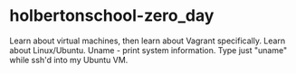 # holbertonschool-zero_day

Learn about virtual machines, then learn about Vagrant specifically. Learn about Linux/Ubuntu. Uname - print system information. Type just "uname" while ssh'd into my Ubuntu VM.